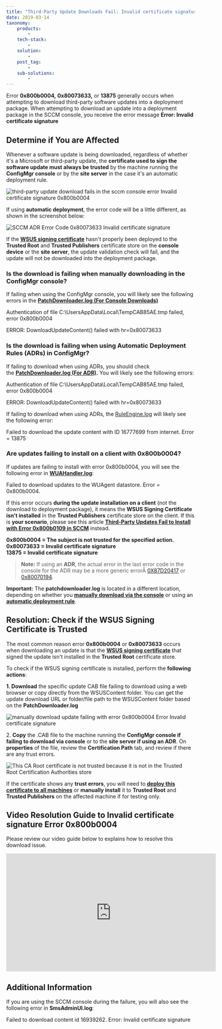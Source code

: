 ```yaml
---
title: "Third-Party Update Downloads Fail: Invalid certificate signature Error 0x800b0004 and 0x87D20417"
date: 2019-03-14
taxonomy:
    products:
        - 
    tech-stack:
        - 
    solution:
        - 
    post_tag:
        - 
    sub-solutions:
        - 
---
```


Error **0x800b0004,** **0x80073633,** or **13875** generally occurs when attempting to download third-party software updates into a deployment package. When attempting to download an update into a deployment package in the SCCM console, you receive the error message **Error: Invalid certificate signature**

## Determine if You are Affected

Whenever a software update is being downloaded, regardless of whether it's a Microsoft or third-party update, the **certificate used to sign the software update must always be trusted** by the machine running the **ConfigMgr console** or by the **site server** in the case it's an automatic deployment rule.

![third-party update download fails in the sccm console error Invalid certificate signature 0x800b0004](images/downloads-fail-in-the-sccm-console-error-Invalid-certificate-signature-0x800b0004.png)

If using **automatic deployment**, the error code will be a little different, as shown in the screenshot below:

![SCCM ADR Error Code 0x80073633 Invalid certificate signature](images/SCCM-ADR-Error-Code-0x80073633-Invalid-certificate-signature.png)

If the **[WSUS signing certificate](/wsus-signing-certificate-options-for-third-party-updates-in-configuration-manager)** hasn't properly been deployed to the **Trusted Root** and **Trusted Publishers** certificate store on the **console device** or the **site server**, the update validation check will fail, and the update will not be downloaded into the deployment package.

### Is the download is failing when manually downloading in the ConfigMgr console?

If failing when using the ConfigMgr console, you will likely see the following errors in the **[PatchDownloader.log (For Console Downloads)](/collecting-log-files-for-patch-my-pc-support#deployment-package-download-logs)**

Authentication of file C:\\UsersAppData\\Local\\TempCAB85AE.tmp failed, error 0x800b0004

ERROR: DownloadUpdateContent() failed with hr=0x80073633

### Is the download is failing when using Automatic Deployment Rules (ADRs) in ConfigMgr?

If failing to download when using ADRs, you should check the **[PatchDownloader.log (For ADR)](/collecting-log-files-for-patch-my-pc-support#automatic-deployment-rules-logs).** You will likely see the following errors:

Authentication of file C:\\UsersAppData\\Local\\TempCAB85AE.tmp failed, error 0x800b0004

ERROR: DownloadUpdateContent() failed with hr=0x80073633

If failing to download when using ADRs, the [RuleEngine.log](https://docs.microsoft.com/en-us/mem/configmgr/core/plan-design/hierarchy/log-files#BKMK_SUPLog) will likely see the following error:

Failed to download the update content with ID 16777699 from internet. Error = 13875

### Are updates failing to install on a client with 0x800b0004?

If updates are failing to install with error 0x800b0004, you will see the following error in **[WUAHandler.log](https://patchmypc.com/collecting-log-files-for-patch-my-pc-support#update-troubleshooting-client-logs)**:

Failed to download updates to the WUAgent datastore. Error = 0x800b0004.

If this error occurs **during the update installation on a client** (not the download to deployment package), it means the **WSUS Signing Certificate isn't installed** in the **Trusted Publishers** certificate store on the client. If this is **your scenario**, please see this article **[Third-Party Updates Fail to Install with Error 0x800b0109 in SCCM](https://patchmypc.com/third-party-updates-fail-to-install-with-error-0x800b0109-in-sccm)** [](https://patchmypc.com/third-party-updates-fail-to-install-with-error-0x800b0109-in-sccm)instead.

**0x800b0004 = The subject is not trusted for the specified action.  
0x80073633 = Invalid certificate signature  
13875 = Invalid certificate signature**

> **Note:** If using an **ADR**, the actual error in the last error code in the console for the ADR may be a more generic errorÂ [0X87D20417](/automatic-deployment-rule-adr-error-0x87d20417-or-0x80070194) or [0x80070194](/automatic-deployment-rule-adr-error-0x87d20417-or-0x80070194).

**Important:** The **patchdownloader.log** is located in a different location, depending on whether you **[manually download via the console](/collecting-log-files-for-patch-my-pc-support#deployment-package-download-logs)** or using an **[automatic deployment rule](/collecting-log-files-for-patch-my-pc-support#automatic-deployment-rules-logs)**.

## Resolution: Check if the WSUS Signing Certificate is Trusted

The most common reason error **0x800b0004** or **0x80073633** occurs when downloading an update is that the **[WSUS signing certificate](/wsus-signing-certificate-options-for-third-party-updates-in-configuration-manager)** that signed the update isn't installed in the **Trusted Root** certificate store.

To check if the WSUS signing certificate is installed, perform the **following actions**:

**1\. Download** the specific update CAB file failing to download using a web browser or copy directly from the WSUSContent folder. You can get the update download URL or folder/file path to the WSUSContent folder based on the **PatchDownloader.log**

![manually download update failing with error 0x800b0004 Error Invalid certificate signature](images/manually-download-update-failing-with-error-0x800b0004-Error-Invalid-certificate-signature.png)

2\. **Copy** the .CAB file to the machine running the **ConfigMgr console if failing to download via console** or to the **site server if using an ADR**. On **properties** of the file, review the **Certification Path** tab, and review if there are any trust errors.

![This CA Root certificate is not trusted because it is not in the Trusted Root Certification Authorities store](images/This-CA-Root-certificate-is-not-trusted-because-it-is-not-in-the-Trusted-Root-Certification-Authorities-store.png)

If the certificate shows any **trust errors**, you will need to **[deploy this certificate to all machines](/how-to-deploy-the-wsus-signing-certificate-for-third-party-software-updates)** or **manually install** it to **Trusted Root** and **Trusted Publishers** on the affected machine if for testing only.

## Video Resolution Guide to Invalid certificate signature Error 0x800b0004

Please review our video guide below to explains how to resolve this download issue.

<iframe src="https://www.youtube.com/embed/xB8QnLTEWQY" width="560" height="315" frameborder="0" allowfullscreen="allowfullscreen" data-cookieconsent="ignore"></iframe>

## Additional Information 

If you are using the SCCM console during the failure, you will also see the following error in **SmsAdminUI.log**:

Failed to download content id 16939262. Error: Invalid certificate signature
